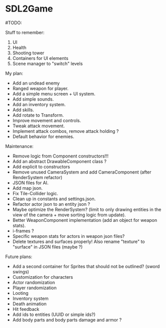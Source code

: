 # SDL2Game

#TODO:

Stuff to remember:
1. UI
2. Health
3. Shooting tower
4. Containers for UI elements
5. Scene manager to "switch" levels

My plan:
- Add an undead enemy
- Ranged weapon for player.
- Add a simple menu screen + UI system.
- Add simple sounds.
- Add an inventory system.
- Add skills.
- Add rotate to Transform.
- Improve movement and controls.
- Tweak attack movement.
- Implement attack combos, remove attack holding ?
- Default behavior for enemies.

Maintenance:
- Remove logic from Component constructors!!!
- Add an abstract DrawableComponent class ?
- Add explicit to constructors
- Remove unused CameraSystem and add CameraComponent (after RenderSystem refactor)
- JSON files for AI.
- Add map json.
- Fix Tile-Collider logic.
- Clean up in constants and settings.json.
- Refactor actor json to an entity json ?
- Maybe optimize the RenderSystem? (limit to only drawing entities in the view of the camera + move sorting logic from update).
- Better WeaponComponent implementation (add an object for weapon stats).
- i-frames ?
- Specific weapon stats for actors in weapon json files?
- Delete textures and surfaces properly! Also rename "texture" to "surface" in JSON files (maybe ?)

Future plans:
- Add a second container for Sprites that should not be outlined? (sword swings)
- Customization for characters
- Actor randomization
- Player randomization
- Looting
- Inventory system
- Death animation
- Hit feedback
- Add ids to entities (UUID or simple ids?)
- Add body parts and body parts damage and armor ?